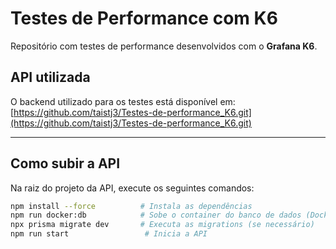 # Testes de Performance com K6

Repositório com testes de performance desenvolvidos com o **Grafana K6**.

##  API utilizada

O backend utilizado para os testes está disponível em:  
[https://github.com/taistj3/Testes-de-performance_K6.git](https://github.com/taistj3/Testes-de-performance_K6.git)

---

##  Como subir a API

Na raiz do projeto da API, execute os seguintes comandos:

```bash
npm install --force          # Instala as dependências
npm run docker:db            # Sobe o container do banco de dados (Docker)
npx prisma migrate dev       # Executa as migrations (se necessário)
npm run start                 # Inicia a API
